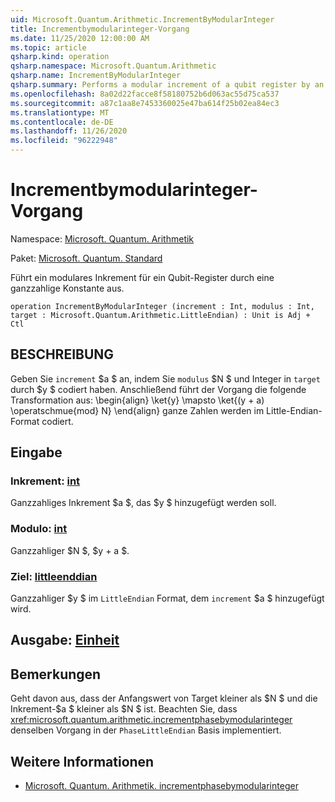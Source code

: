 ```yaml
---
uid: Microsoft.Quantum.Arithmetic.IncrementByModularInteger
title: Incrementbymodularinteger-Vorgang
ms.date: 11/25/2020 12:00:00 AM
ms.topic: article
qsharp.kind: operation
qsharp.namespace: Microsoft.Quantum.Arithmetic
qsharp.name: IncrementByModularInteger
qsharp.summary: Performs a modular increment of a qubit register by an integer constant.
ms.openlocfilehash: 8a02d22facce8f58180752b6d063ac55d75ca537
ms.sourcegitcommit: a87c1aa8e7453360025e47ba614f25b02ea84ec3
ms.translationtype: MT
ms.contentlocale: de-DE
ms.lasthandoff: 11/26/2020
ms.locfileid: "96222948"
---
```

# <a name="incrementbymodularinteger-operation"></a>Incrementbymodularinteger-Vorgang

Namespace: [Microsoft. Quantum. Arithmetik](xref:Microsoft.Quantum.Arithmetic)

Paket: [Microsoft. Quantum. Standard](https://nuget.org/packages/Microsoft.Quantum.Standard)


Führt ein modulares Inkrement für ein Qubit-Register durch eine ganzzahlige Konstante aus.

```qsharp
operation IncrementByModularInteger (increment : Int, modulus : Int, target : Microsoft.Quantum.Arithmetic.LittleEndian) : Unit is Adj + Ctl
```


## <a name="description"></a>BESCHREIBUNG

Geben Sie `increment` $a $ an, indem Sie `modulus` $N $ und Integer in `target` durch $y $ codiert haben.
Anschließend führt der Vorgang die folgende Transformation aus: \begin{align} \ket{y} \mapsto \ket{(y + a) \operatschmue{mod} N} \end{align} ganze Zahlen werden im Little-Endian-Format codiert.

## <a name="input"></a>Eingabe

### <a name="increment--int"></a>Inkrement: [int](xref:microsoft.quantum.lang-ref.int)

Ganzzahliges Inkrement $a $, das $y $ hinzugefügt werden soll.


### <a name="modulus--int"></a>Modulo: [int](xref:microsoft.quantum.lang-ref.int)

Ganzzahliger $N $, $y + a $.


### <a name="target--littleendian"></a>Ziel: [littleenddian](xref:Microsoft.Quantum.Arithmetic.LittleEndian)

Ganzzahliger $y $ im `LittleEndian` Format, dem `increment` $a $ hinzugefügt wird.



## <a name="output--unit"></a>Ausgabe: [Einheit](xref:microsoft.quantum.lang-ref.unit)



## <a name="remarks"></a>Bemerkungen

Geht davon aus, dass der Anfangswert von Target kleiner als $N $ und die Inkrement-$a $ kleiner als $N $ ist.
Beachten Sie, dass <xref:microsoft.quantum.arithmetic.incrementphasebymodularinteger> denselben Vorgang in der `PhaseLittleEndian` Basis implementiert.

## <a name="see-also"></a>Weitere Informationen

- [Microsoft. Quantum. Arithmetik. incrementphasebymodularinteger](xref:Microsoft.Quantum.Arithmetic.IncrementPhaseByModularInteger)